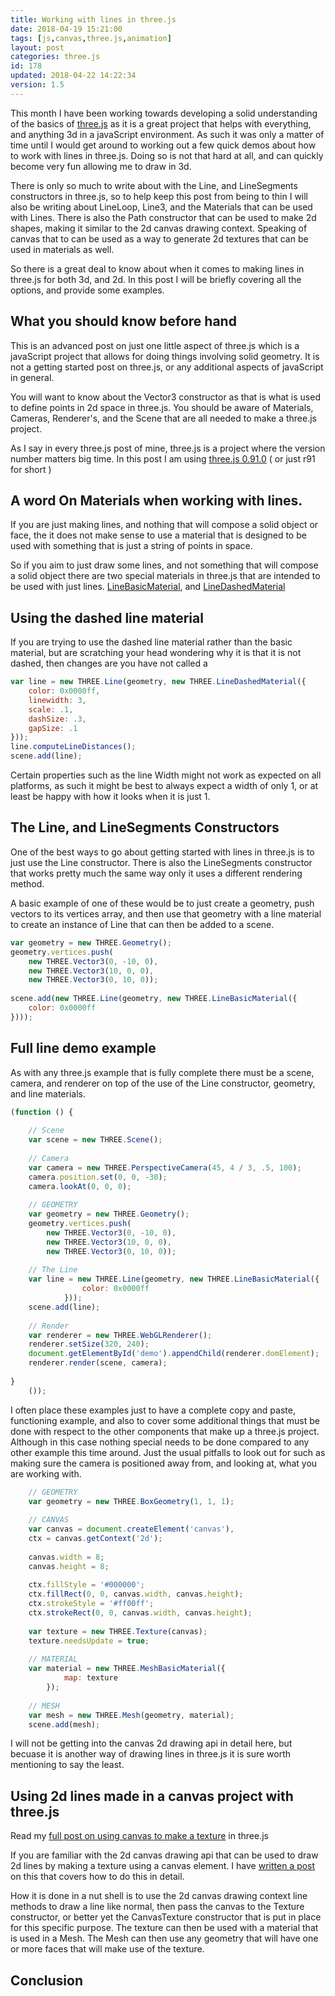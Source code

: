 ```yaml
---
title: Working with lines in three.js
date: 2018-04-19 15:21:00
tags: [js,canvas,three.js,animation]
layout: post
categories: three.js
id: 178
updated: 2018-04-22 14:22:34
version: 1.5
---
```


This month I have been working towards developing a solid understanding of the basics of [three.js](https://threejs.org/) as it is a great project that helps with everything, and anything 3d in a javaScript environment. As such it was only a matter of time until I would get around to working out a few quick demos about how to work with lines in three.js. Doing so is not that hard at all, and can quickly become very fun allowing me to draw in 3d. 

<!-- more -->

There is only so much to write about with the Line, and LineSegments constructors in three.js, so to help keep this post from being to thin I will also be writing about LineLoop, Line3, and the Materials that can be used with Lines. There is also the Path constructor that can be used to make 2d shapes, making it similar to the 2d canvas drawing context. Speaking of canvas that to can be used as a way to generate 2d textures that can be used in materials as well. 

So there is a great deal to know about when it comes to making lines in three.js for both 3d, and 2d. In this post I will be briefly covering all the options, and provide some examples.

## What you should know before hand

This is an advanced post on just one little aspect of three.js which is a javaScript project that allows for doing things involving solid geometry. It is not a getting started post on three.js, or any additional aspects of javaScript in general. 

You will want to know about the Vector3 constructor as that is what is used to define points in 2d space in three.js. You should be aware of Materials, Cameras, Renderer's, and the Scene that are all needed to make a three.js project.

As I say in every three.js post of mine, three.js is a project where the version number matters big time. In this post I am using [three.js 0.91.0](https://github.com/mrdoob/three.js/tree/r91) ( or just r91 for short )

## A word On Materials when working with lines.

If you are just making lines, and nothing that will compose a solid object or face, the it does not make sense to use a material that is designed to be used with something that is just a string of points in space.

So if you aim to just draw some lines, and not something that will compose a solid object there are two special materials in three.js that are intended to be used with just lines. [LineBasicMaterial](https://threejs.org/docs/index.html#api/materials/LineBasicMaterial), and [LineDashedMaterial](https://threejs.org/docs/index.html#api/materials/LineDashedMaterial)

## Using the dashed line material

If you are trying to use the dashed line material rather than the basic material, but are scratching your head wondering why it is that it is not dashed, then changes are you have not called a

```js
var line = new THREE.Line(geometry, new THREE.LineDashedMaterial({
    color: 0x0000ff,
    linewidth: 3,
    scale: .1,
    dashSize: .3,
    gapSize: .1
}));
line.computeLineDistances();
scene.add(line);
```

Certain properties such as the line Width might not work as expected on all platforms, as such it might be best to always expect a width of only 1, or at least be happy with how it looks when it is just 1.

## The Line, and LineSegments Constructors

One of the best ways to go about getting started with lines in three.js is to just use the Line constructor. There is also the LineSegments constructor that works pretty much the same way only it uses a different rendering method.

A basic example of one of these would be to just create a geometry, push vectors to its vertices array, and then use that geometry with a line material to create an instance of Line that can then be added to a scene.

```js
var geometry = new THREE.Geometry();
geometry.vertices.push(
    new THREE.Vector3(0, -10, 0),
    new THREE.Vector3(10, 0, 0),
    new THREE.Vector3(0, 10, 0));
 
scene.add(new THREE.Line(geometry, new THREE.LineBasicMaterial({
    color: 0x0000ff
})));
```

## Full line demo example

As with any three.js example that is fully complete there must be a scene, camera, and renderer on top of the use of the Line constructor, geometry, and line materials.

```js
(function () {
 
    // Scene
    var scene = new THREE.Scene();
 
    // Camera
    var camera = new THREE.PerspectiveCamera(45, 4 / 3, .5, 100);
    camera.position.set(0, 0, -30);
    camera.lookAt(0, 0, 0);
 
    // GEOMETRY
    var geometry = new THREE.Geometry();
    geometry.vertices.push(
        new THREE.Vector3(0, -10, 0),
        new THREE.Vector3(10, 0, 0),
        new THREE.Vector3(0, 10, 0));
 
    // The Line
    var line = new THREE.Line(geometry, new THREE.LineBasicMaterial({
                color: 0x0000ff
            }));
    scene.add(line);
 
    // Render
    var renderer = new THREE.WebGLRenderer();
    renderer.setSize(320, 240);
    document.getElementById('demo').appendChild(renderer.domElement);
    renderer.render(scene, camera);
 
}
    ());
```

I often place these examples just to have a complete copy and paste, functioning example, and also to cover some additional things that must be done with respect to the other components that make up a three.js project. Although in this case nothing special needs to be done compared to any other example this time around. Just the usual pitfalls to look out for such as making sure the camera is positioned away from, and looking at, what you are working with.

```js
    // GEOMETRY
    var geometry = new THREE.BoxGeometry(1, 1, 1);
 
    // CANVAS
    var canvas = document.createElement('canvas'),
    ctx = canvas.getContext('2d');
 
    canvas.width = 8;
    canvas.height = 8;
 
    ctx.fillStyle = '#000000';
    ctx.fillRect(0, 0, canvas.width, canvas.height);
    ctx.strokeStyle = '#ff00ff';
    ctx.strokeRect(0, 0, canvas.width, canvas.height);
 
    var texture = new THREE.Texture(canvas);
    texture.needsUpdate = true;
 
    // MATERIAL
    var material = new THREE.MeshBasicMaterial({
            map: texture
        });
 
    // MESH
    var mesh = new THREE.Mesh(geometry, material);
    scene.add(mesh);
```

I will not be getting into the canvas 2d drawing api in detail here, but becuase it is another way of drawing lines in three.js it is sure worth mentioning to say the least.

## Using 2d lines made in a canvas project with three.js

Read my [full post on using canvas to make a texture](/2018/04/17/threejs-canvas-texture/) in three.js

If you are familiar with the 2d canvas drawing api that can be used to draw 2d lines by making a texture using a canvas element. I have [written a post](/2018/04/17/threejs-canvas-texture/) on this that covers how to do this in detail.

How it is done in a nut shell is to use the 2d canvas drawing context line methods to draw a line like normal, then pass the canvas to the Texture constructor, or better yet the CanvasTexture constructor that is put in place for this specific purpose. The texture can then be used with a material that is used in a Mesh. The Mesh can then use any geometry that will have one or more faces that will make use of the texture.



## Conclusion

